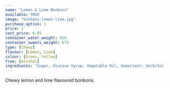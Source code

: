 ```yaml
---
name: "Lemon & Lime Bonbons"
available: TRUE
image: "bonbons-lemon-lime.jpg"
purchase_option: 1
price: 1
cost_price: 0.65
container_water_weight: 919
container_sweets_weight: 673
type: [Chewy]
flavour: [Lemon, Lime]
colour: [Green, Yellow]
free: [Alcohol]
ingredients: "Sugar, Glucose Syrup, Vegetable Oil, Humactant: Sorbitol, Citric Acid, Pork Gelatine, Dextrose, Flavouring, Colour: E100, E141; Emulisifier: Soya Leithin."
---
```

Chewy lemon and lime flavoured bonbons.